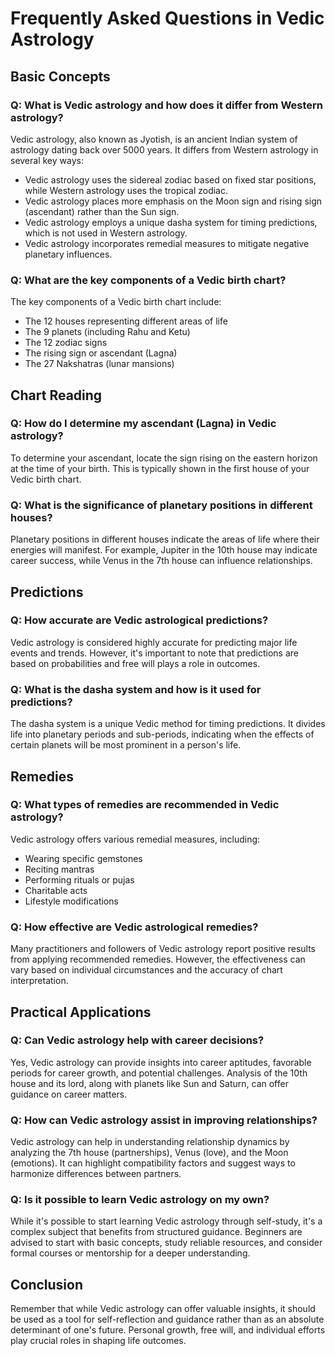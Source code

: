 # Frequently Asked Questions in Vedic Astrology

## Basic Concepts

### Q: What is Vedic astrology and how does it differ from Western astrology?
Vedic astrology, also known as Jyotish, is an ancient Indian system of astrology dating back over 5000 years. It differs from Western astrology in several key ways:

- Vedic astrology uses the sidereal zodiac based on fixed star positions, while Western astrology uses the tropical zodiac.
- Vedic astrology places more emphasis on the Moon sign and rising sign (ascendant) rather than the Sun sign.
- Vedic astrology employs a unique dasha system for timing predictions, which is not used in Western astrology.
- Vedic astrology incorporates remedial measures to mitigate negative planetary influences.

### Q: What are the key components of a Vedic birth chart?
The key components of a Vedic birth chart include:

- The 12 houses representing different areas of life
- The 9 planets (including Rahu and Ketu)
- The 12 zodiac signs
- The rising sign or ascendant (Lagna)
- The 27 Nakshatras (lunar mansions)

## Chart Reading

### Q: How do I determine my ascendant (Lagna) in Vedic astrology?
To determine your ascendant, locate the sign rising on the eastern horizon at the time of your birth. This is typically shown in the first house of your Vedic birth chart.

### Q: What is the significance of planetary positions in different houses?
Planetary positions in different houses indicate the areas of life where their energies will manifest. For example, Jupiter in the 10th house may indicate career success, while Venus in the 7th house can influence relationships.

## Predictions

### Q: How accurate are Vedic astrological predictions?
Vedic astrology is considered highly accurate for predicting major life events and trends. However, it's important to note that predictions are based on probabilities and free will plays a role in outcomes.

### Q: What is the dasha system and how is it used for predictions?
The dasha system is a unique Vedic method for timing predictions. It divides life into planetary periods and sub-periods, indicating when the effects of certain planets will be most prominent in a person's life.

## Remedies

### Q: What types of remedies are recommended in Vedic astrology?
Vedic astrology offers various remedial measures, including:

- Wearing specific gemstones
- Reciting mantras
- Performing rituals or pujas
- Charitable acts
- Lifestyle modifications

### Q: How effective are Vedic astrological remedies?
Many practitioners and followers of Vedic astrology report positive results from applying recommended remedies. However, the effectiveness can vary based on individual circumstances and the accuracy of chart interpretation.

## Practical Applications

### Q: Can Vedic astrology help with career decisions?
Yes, Vedic astrology can provide insights into career aptitudes, favorable periods for career growth, and potential challenges. Analysis of the 10th house and its lord, along with planets like Sun and Saturn, can offer guidance on career matters.

### Q: How can Vedic astrology assist in improving relationships?
Vedic astrology can help in understanding relationship dynamics by analyzing the 7th house (partnerships), Venus (love), and the Moon (emotions). It can highlight compatibility factors and suggest ways to harmonize differences between partners.

### Q: Is it possible to learn Vedic astrology on my own?
While it's possible to start learning Vedic astrology through self-study, it's a complex subject that benefits from structured guidance. Beginners are advised to start with basic concepts, study reliable resources, and consider formal courses or mentorship for a deeper understanding.

## Conclusion
Remember that while Vedic astrology can offer valuable insights, it should be used as a tool for self-reflection and guidance rather than as an absolute determinant of one's future. Personal growth, free will, and individual efforts play crucial roles in shaping life outcomes. 